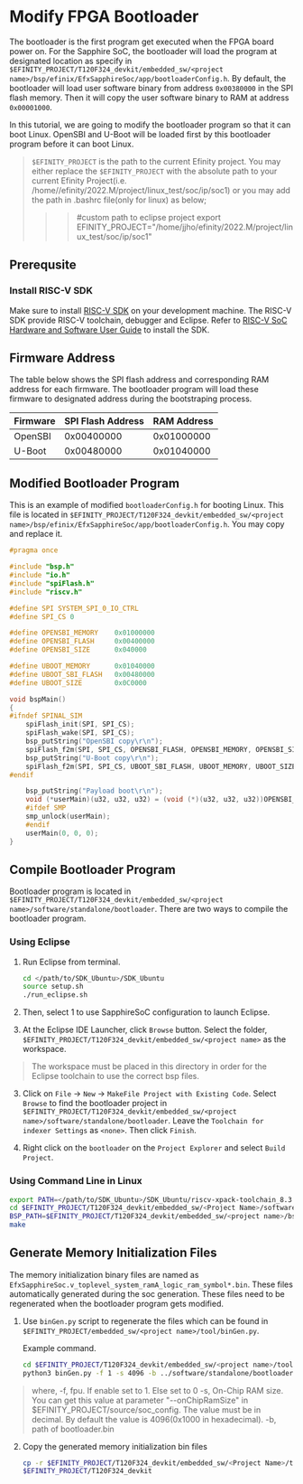 # Modify FPGA Bootloader

The bootloader is the first program get executed when the FPGA board power on. For the Sapphire SoC, the bootloader will load the program at designated location as specify in `$EFINITY_PROJECT/T120F324_devkit/embedded_sw/<project name>/bsp/efinix/EfxSapphireSoc/app/bootloaderConfig.h`. By default, the bootloader will load user software binary from address `0x00380000` in  the SPI flash memory. Then it will copy the user software binary to RAM at address `0x00001000`.

In this tutorial, we are going to modify the bootloader program so that it can boot Linux. OpenSBI and U-Boot will be loaded first by this bootloader program before it can boot Linux.
> `$EFINITY_PROJECT` is the path to the current Efinity project. You may either replace the `$EFINITY_PROJECT` with the absolute path to your current Efinity Project(i.e. /home/<username>/efinity/2022.M/project/linux_test/soc/ip/soc1) or you may add the path in .bashrc file(only for linux) as below;
>>> #custom path to eclipse project 
>>> export EFINITY_PROJECT="/home/jjho/efinity/2022.M/project/linux_test/soc/ip/soc1"
## Prerequsite

### Install RISC-V SDK

Make sure to install [RISC-V SDK](https://www.efinixinc.com/support/ip/riscv-sdk.php) on your development machine. The RISC-V SDK provide RISC-V toolchain, debugger and Eclipse. Refer to [RISC-V SoC Hardware and Software User Guide](https://www.efinixinc.com/docs/riscv-sapphire-ug-v3.2.pdf) to install the SDK.

## Firmware Address

The table below shows the SPI flash address and corresponding RAM address for each firmware. The bootloader program will load these firmware to designated address during the bootstraping process.

| Firmware | SPI Flash Address | RAM Address |
| -------- | ----------------- | ----------- |
| OpenSBI  | 0x00400000        | 0x01000000  |
| U-Boot   | 0x00480000        | 0x01040000  |

## Modified Bootloader Program

This is an example of modified `bootloaderConfig.h` for booting Linux. This file is located in `$EFINITY_PROJECT/T120F324_devkit/embedded_sw/<project name>/bsp/efinix/EfxSapphireSoc/app/bootloaderConfig.h`. You may copy and replace it.

```c
#pragma once

#include "bsp.h"
#include "io.h"
#include "spiFlash.h"
#include "riscv.h"

#define SPI SYSTEM_SPI_0_IO_CTRL
#define SPI_CS 0

#define OPENSBI_MEMORY    0x01000000
#define OPENSBI_FLASH     0x00400000
#define OPENSBI_SIZE      0x040000

#define UBOOT_MEMORY      0x01040000
#define UBOOT_SBI_FLASH   0x00480000
#define UBOOT_SIZE        0x0C0000

void bspMain()
{
#ifndef SPINAL_SIM
    spiFlash_init(SPI, SPI_CS);
    spiFlash_wake(SPI, SPI_CS);
    bsp_putString("OpenSBI copy\r\n");
    spiFlash_f2m(SPI, SPI_CS, OPENSBI_FLASH, OPENSBI_MEMORY, OPENSBI_SIZE);
    bsp_putString("U-Boot copy\r\n");
    spiFlash_f2m(SPI, SPI_CS, UBOOT_SBI_FLASH, UBOOT_MEMORY, UBOOT_SIZE);
#endif

    bsp_putString("Payload boot\r\n");
    void (*userMain)(u32, u32, u32) = (void (*)(u32, u32, u32))OPENSBI_MEMORY;
    #ifdef SMP
    smp_unlock(userMain);
    #endif
    userMain(0, 0, 0);
}
```

## Compile Bootloader Program

Bootloader program is located in `$EFINITY_PROJECT/T120F324_devkit/embedded_sw/<project name>/software/standalone/bootloader`. There are two ways to compile the bootloader program.

### Using Eclipse

1. Run Eclipse from terminal.
   
   ```bash
   cd </path/to/SDK_Ubuntu>/SDK_Ubuntu
   source setup.sh
   ./run_eclipse.sh
   ```

2. Then, select 1 to use SapphireSoC configuration to launch Eclipse.
3. At the Eclipse IDE Launcher, click `Browse` button. Select the folder, `$EFINITY_PROJECT/T120F324_devkit/embedded_sw/<project name>` as the workspace. 
>The workspace must be placed in this directory in order for the Eclipse toolchain to use the correct bsp files. 


3. Click on `File` -> `New` -> `MakeFile Project with Existing Code`. Select `Browse` to find the bootloader project in `$EFINITY_PROJECT/T120F324_devkit/embedded_sw/<project name>/software/standalone/bootloader`. Leave the `Toolchain for indexer Settings` as `<none>`. Then click `Finish`.

4. Right click on the `bootloader` on the `Project Explorer` and select `Build Project`.

### Using Command Line in Linux

```bash
export PATH=</path/to/SDK_Ubuntu>/SDK_Ubuntu/riscv-xpack-toolchain_8.3.0-2.3_linux/bin:$PATH
cd $EFINITY_PROJECT/T120F324_devkit/embedded_sw/<Project Name>/software/standalone/bootloader
BSP_PATH=$EFINITY_PROJECT/T120F324_devkit/embedded_sw/<project name>/bsp/efinix/EfxSapphireSoc
make
```

## Generate Memory Initialization Files

The memory initialization binary files are named as  `EfxSapphireSoc.v_toplevel_system_ramA_logic_ram_symbol*.bin`. These files automatically generated during the soc generation. These files need to be regenerated when the bootloader program gets modified. 

1. Use `binGen.py` script to regenerate the files which can be found in `$EFINITY_PROJECT/embedded_sw/<project name>/tool/binGen.py`.
   
   Example command.
   
   ```bash
   cd $EFINITY_PROJECT/T120F324_devkit/embedded_sw/<project name>/tool
   python3 binGen.py -f 1 -s 4096 -b ../software/standalone/bootloader/build/bootloader.bin
   ```
   
   
>   where,
>   -f, fpu. If enable set to 1. Else set to 0
>   -s, On-Chip RAM size. You can get this value at parameter "--onChipRamSize"
>    in $EFINITY_PROJECT/source/soc_config. The value must be in decimal. By default
>    the value is 4096(0x1000 in hexadecimal).
>   -b, path of bootloader.bin
   

2. Copy the generated memory initialization bin files
   
   ```bash
   cp -r $EFINITY_PROJECT/T120F324_devkit/embedded_sw/<Project Name>/tool/rom/*.bin \
   $EFINITY_PROJECT/T120F324_devkit
   ```

